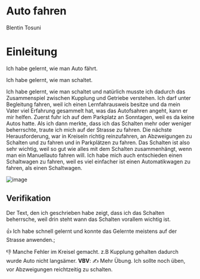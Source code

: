 # Auto fahren
 Blentin Tosuni

# Einleitung

 Ich habe gelernt, wie man Auto fährt.
 
 
 Ich habe gelernt, wie man schaltet. 



Ich habe gelernt, wie man schaltet und natürlich musste ich dadurch das Zusammenspiel zwischen Kupplung und Getriebe verstehen. Ich darf unter Begleitung fahren, weil ich einen Lernfahrausweis besitze und da mein Vater viel Erfahrung gesammelt hat, was das Autofsahren angeht, kann er mir helfen. Zuerst fuhr ich auf dem Parkplatz an Sonntagen, weil es da keine Autos hatte. Als ich dann merkte, dass ich das Schalten mehr oder weniger beherrschte, traute ich mich auf der Strasse zu fahren. Die nächste Herausforderung, war in Kreiseln richtig reinzufahren, an Abzweigungen zu Schalten und zu fahren und in Parkplätzen zu fahren. Das Schalten ist also sehr wichtig, weil so gut wie alles mit dem Schalten zusammenhängt, wenn man ein Manuellauto fahren will. Ich habe mich auch entschieden einen Schaltwagen zu fahren, weil es viel einfacher ist einen Automatikwagen zu fahren, als einen Schaltwagen.


![image](https://user-images.githubusercontent.com/111045987/185335079-1b9f088b-5a4e-4dd0-888f-3eebd75f9664.png)


## Verifikation

Der Text, den ich geschrieben habe zeigt, dass ich das Schalten beherrsche, weil drin steht wann das Schalten vorallem wichtig ist. 

👍 Ich habe schnell gelernt und konnte das Gelernte meistens auf der Strasse anwenden.; 

👎 Manche Fehler im Kreisel gemacht. z.B Kupplung gehalten dadurch wurde Auto nicht langsämer. 
**VBV**: ✍️ Mehr Übung. Ich sollte noch üben, vor Abzweigungen reichtzeitig zu schalten.
